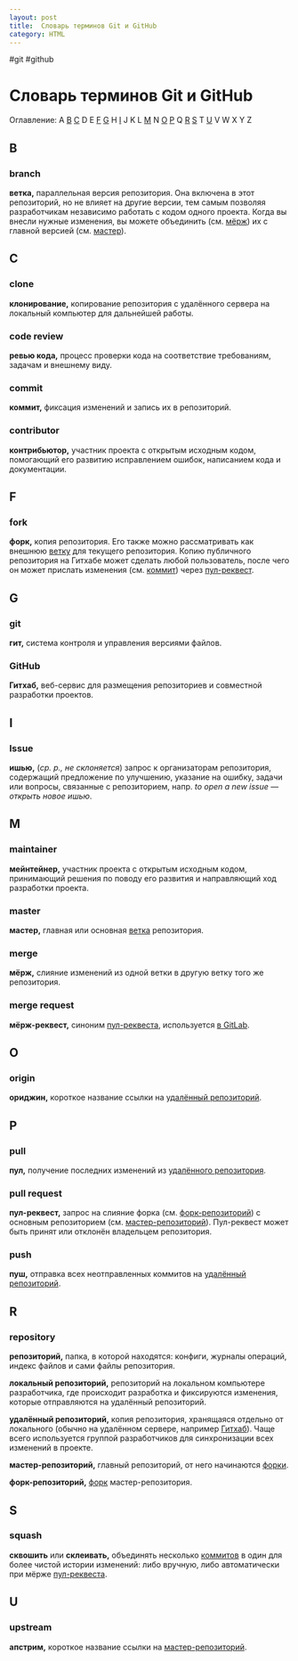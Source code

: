 ```yaml
---
layout: post
title:  Словарь терминов Git и GitHub
category: HTML
---
```


#git #github

# Словарь терминов Git и GitHub

Оглавление: A [B](#b) [C](#c) D E [F](#f) [G](#g) H [I](#i) J K L [M](#m) N [O](#o) [P](#p) Q [R](#r) [S](#s) T [U](#u) V W X Y Z

## B

### branch

**ветка,** параллельная версия репозитория. Она включена в этот репозиторий, но не влияет на другие версии, тем самым позволяя разработчикам независимо работать с кодом одного проекта. Когда вы внесли нужные изменения, вы можете объединить (см. [мёрж](#merge)) их с главной версией (см. [мастер](#master)).

## C

### clone

**клонирование,** копирование репозитория с удалённого сервера на локальный компьютер для дальнейшей работы.

### code review

**ревью кода,** процесс проверки кода на соответствие требованиям, задачам и внешнему виду.

### commit

**коммит,** фиксация изменений и запись их в репозиторий.

### contributor

**контрибьютор,** участник проекта с открытым исходным кодом, помогающий его развитию исправлением ошибок, написанием кода и документации.

## F

### fork

**форк,** копия репозитория. Его также можно рассматривать как внешнюю [ветку](#branch) для текущего репозитория. Копию публичного репозитория на Гитхабе может сделать любой пользователь, после чего он может прислать изменения (см. [коммит](#commit)) через [пул-реквест](#pull-request).

## G

### git

**гит,** система контроля и управления версиями файлов.

### GitHub

**Гитхаб,** веб-сервис для размещения репозиториев и совместной разработки проектов.

## I

### Issue

**ишью,** (_ср. р., не склоняется_) запрос к организаторам репозитория, содержащий предложение по улучшению, указание на ошибку, задачи или вопросы, связанные с репозиторием, напр. _to open a new issue — открыть новое ишью_.

## M

### maintainer

**мейнтейнер,** участник проекта с открытым исходным кодом, принимающий решения по поводу его развития и направляющий ход разработки проекта.

### master

**мастер,** главная или основная [ветка](#branch) репозитория.

### merge

**мёрж,** слияние изменений из одной ветки в другую ветку того же репозитория.

### merge request

**мёрж-реквест,** синоним [пул-реквеста](#pull-request), используется [в GitLab](https://docs.gitlab.com/ee/user/project/merge_requests/).

## O

### origin

**ориджин,** короткое название ссылки на [удалённый репозиторий](#repository).

## P

### pull

**пул,** получение последних изменений из [удалённого репозитория](#repository).

### pull request

**пул-реквест,** запрос на слияние форка (см. [форк-репозиторий](#repository)) с основным репозиторием (см. [мастер-репозиторий](#repository)). Пул-реквест может быть принят или отклонён владельцем репозитория.

### push

**пуш,** отправка всех неотправленных коммитов на [удалённый репозиторий](#repository).

## R

### repository

**репозиторий,** папка, в которой находятся: конфиги, журналы операций, индекс файлов и сами файлы репозитория.

**локальный репозиторий,** репозиторий на локальном компьютере разработчика, где происходит разработка и фиксируются изменения, которые отправляются на удалённый репозиторий.

**удалённый репозиторий,** копия репозитория, хранящаяся отдельно от локального (обычно на удалённом сервере, например [Гитхаб](#GitHub)). Чаще всего используется группой разработчиков для синхронизации всех изменений в проекте.

**мастер-репозиторий,** главный репозиторий, от него начинаются [форки](#fork).

**форк-репозиторий,** [форк](#fork) мастер-репозитория.

## S

### squash

**сквошить** или **склеивать,** объединять несколько [коммитов](#commit) в один для более чистой истории изменений: либо вручную, либо автоматически при мёрже [пул-реквеста](#pull-request).

## U

### upstream

**апстрим,** короткое название ссылки на [мастер-репозиторий](#repository).

